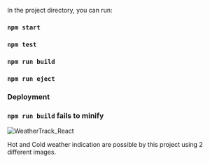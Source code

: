 In the project directory, you can run:

### `npm start`


### `npm test`

### `npm run build`

### `npm run eject`

### Deployment

### `npm run build` fails to minify


![WeatherTrack_React](https://user-images.githubusercontent.com/114981861/232670960-5bbab618-7034-4bdc-be7e-117cf2283672.png)

Hot and Cold weather indication are possible by this project using 2 different images.
